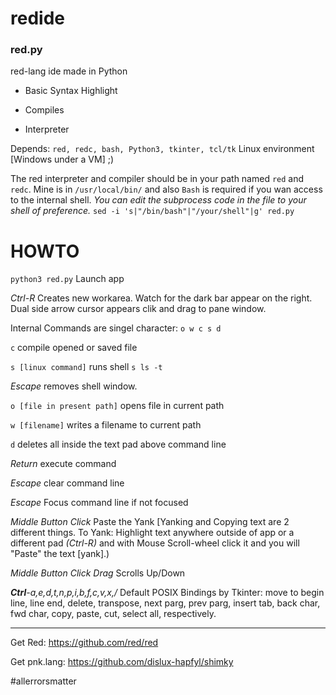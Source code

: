 # redide

### red.py

red-lang ide made in Python

- Basic Syntax Highlight

- Compiles

- Interpreter

Depends: `red, redc, bash, Python3, tkinter, tcl/tk` Linux environment [Windows under a VM] ;)

The red interpreter and compiler should be in your path named `red` and `redc`. Mine is in `/usr/local/bin/` and also `Bash` is required if you wan access to the internal shell. *You can edit the subprocess code in the file to your shell of preference.* `sed -i 's|"/bin/bash"|"/your/shell"|g' red.py`

# HOWTO

`python3 red.py` Launch app

*Ctrl-R* Creates new workarea. Watch for the dark bar appear on the right. Dual side arrow cursor appears clik and drag to pane window.

Internal Commands are singel character:  `o w c s d`

`c` compile opened or saved file

`s [linux command]` runs shell `s ls -t`

*Escape* removes shell window. 

`o [file in present path]` opens file in current path

`w [filename]` writes a filename to current path

`d` deletes all inside the text pad above command line

*Return* execute command

*Escape* clear command line 

*Escape* Focus command line if not focused

*Middle Button Click* Paste the Yank [Yanking and Copying text are 2 different things. To Yank: Highlight text anywhere outside of app or a different pad *(Ctrl-R)* and with Mouse Scroll-wheel click it and you will "Paste" the text [yank].)

*Middle Button Click Drag* Scrolls Up/Down

_**Ctrl**-a,e,d,t,n,p,i,b,f,c,v,x,/_ Default POSIX Bindings by Tkinter: move to begin line, line end, delete, transpose, next parg, prev parg, insert tab, back char, fwd char, copy, paste, cut, select all, respectively.

---

Get Red: https://github.com/red/red

Get pnk.lang: https://github.com/dislux-hapfyl/shimky

#allerrorsmatter
